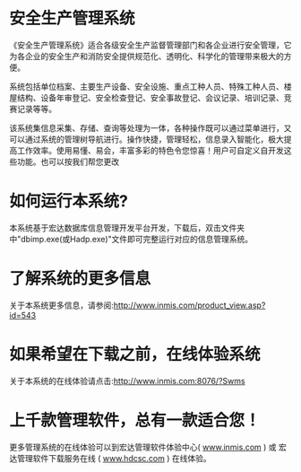 # 安全生产管理系统

《安全生产管理系统》适合各级安全生产监督管理部门和各企业进行安全管理，它为各企业的安全生产和消防安全提供规范化、透明化、科学化的管理带来极大的方便。

系统包括单位档案、主要生产设备、安全设施、重点工种人员、特殊工种人员、楼屋结构、设备年审登记、安全检查登记、安全事故登记、会议记录、培训记录、竞赛记录等等。 

该系统集信息采集、存储、查询等处理为一体，各种操作既可以通过菜单进行，又可以通过系统的管理树导航进行。操作快捷，管理轻松，信息录入智能化，极大提高工作效率。使用易懂、易会，丰富多彩的特色令您惊喜！用户可自定义自开发这些功能。也可以按我们帮您更改

# 如何运行本系统?

本系统基于宏达数据库信息管理开发平台开发，下载后，双击文件夹中"dbimp.exe(或Hadp.exe)"文件即可完整运行对应的信息管理系统。

# 了解系统的更多信息

关于本系统更多信息，请参阅:http://www.inmis.com/product_view.asp?id=543

# 如果希望在下载之前，在线体验系统

关于本系统的在线体验请点击:http://www.inmis.com:8076/?Swms

# 上千款管理软件，总有一款适合您！

更多管理系统的在线体验可以到宏达管理软件体验中心( www.inmis.com ) 或 宏达管理软件下载服务在线 ( www.hdcsc.com ) 在线体验。

